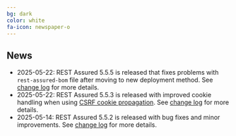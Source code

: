 ```yaml
---
bg: dark
color: white
fa-icon: newspaper-o
---
```

## News

* 2025-05-22: REST Assured 5.5.5 is released that fixes problems with `rest-assured-bom` file after moving to new deployment method. See [change log](https://raw.githubusercontent.com/rest-assured/rest-assured/master/changelog.txt) for more details.
* 2025-05-22: REST Assured 5.5.3 is released with improved cookie handling when using [CSRF cookie propagation](https://github.com/rest-assured/rest-assured/wiki/Usage#csrf-cookie-propagation). See [change log](https://raw.githubusercontent.com/rest-assured/rest-assured/master/changelog.txt) for more details.
* 2025-05-14: REST Assured 5.5.2 is released with bug fixes and minor improvements. See [change log](https://raw.githubusercontent.com/rest-assured/rest-assured/master/changelog.txt) for more details.